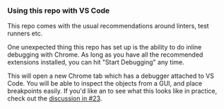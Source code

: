 ### Using this repo with VS Code

This repo comes with the usual recommendations around linters, test runners etc.

One unexpected thing this repo has set up is the ability to do inline debugging with Chrome. As long as you have all the recommended extensions installed, you can hit "Start Debugging" any time.

This will open a new Chrome tab which has a debugger attached to VS Code. You will be able to inspect the objects from a GUI, and place breakpoints easily. If you'd like an to see what this looks like in practice, check out the [discussion in #23](https://github.com/artsy/reaction-force/pull/23).

